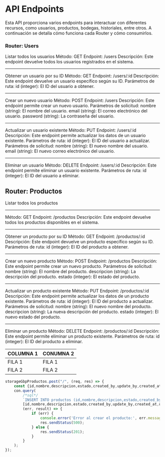 # API Endpoints

Esta API proporciona varios endpoints para interactuar con diferentes recursos, como usuarios, productos, bodegas, historiales, entre otros. A continuación se detalla cómo funciona cada Router y cómo consumirlos.

### Router: Users

Listar todos los usuarios
Método: GET
Endpoint: /users
Descripción: Este endpoint devuelve todos los usuarios registrados en el sistema.

---

Obtener un usuario por su ID
Método: GET
Endpoint: /users/:id
Descripción: Este endpoint devuelve un usuario específico según su ID.
Parámetros de ruta:
id (integer): El ID del usuario a obtener.

---

Crear un nuevo usuario
Método: POST
Endpoint: /users
Descripción: Este endpoint permite crear un nuevo usuario.
Parámetros de solicitud:
nombre (string): El nombre del usuario.
email (string): El correo electrónico del usuario.
password (string): La contraseña del usuario.

---

Actualizar un usuario existente
Método: PUT
Endpoint: /users/:id
Descripción: Este endpoint permite actualizar los datos de un usuario existente.
Parámetros de ruta:
id (integer): El ID del usuario a actualizar.
Parámetros de solicitud:
nombre (string): El nuevo nombre del usuario.
email (string): El nuevo correo electrónico del usuario.

---

Eliminar un usuario
Método: DELETE
Endpoint: /users/:id
Descripción: Este endpoint permite eliminar un usuario existente.
Parámetros de ruta:
id (integer): El ID del usuario a eliminar.

## Router: Productos

Listar todos los productos

---

Método: GET
Endpoint: /productos
Descripción: Este endpoint devuelve todos los productos disponibles en el sistema.

---

Obtener un producto por su ID
Método: GET
Endpoint: /productos/:id
Descripción: Este endpoint devuelve un producto específico según su ID.
Parámetros de ruta:
id (integer): El ID del producto a obtener.

---

Crear un nuevo producto
Método: POST
Endpoint: /productos
Descripción: Este endpoint permite crear un nuevo producto.
Parámetros de solicitud:
nombre (string): El nombre del producto.
descripcion (string): La descripción del producto.
estado (integer): El estado del producto.

---

Actualizar un producto existente
Método: PUT
Endpoint: /productos/:id
Descripción: Este endpoint permite actualizar los datos de un producto existente.
Parámetros de ruta:
id (integer): El ID del producto a actualizar.
Parámetros de solicitud:
nombre (string): El nuevo nombre del producto.
descripcion (string): La nueva descripción del producto.
estado (integer): El nuevo estado del producto.

---

Eliminar un producto
Método: DELETE
Endpoint: /productos/:id
Descripción: Este endpoint permite eliminar un producto existente.
Parámetros de ruta:
id (integer): El ID del producto a eliminar.

|COLUMNA 1 | CONUMNA 2|
|---|---|
|FILA 1| FILA 1|
|FILA 2 | FILA 2|


```javascript
storageGbpProductos.post("/", (req, res) => {
    const {id,nombre,descripcion,estado,created_by,update_by,created_at,updated_at,deleted_at} = req.body;
    con.query(
        /*sql*/
        `INSERT INTO productos (id,nombre,descripcion,estado,created_by,update_by,created_at,updated_at,deleted_at) VALUES (?, ?, ?, ?, ?, ?, ?, ?, ?)`,
        [id,nombre,descripcion,estado,created_by,update_by,created_at,updated_at,deleted_at],
        (err, result) => {
            if (err) {
                console.error('Error al crear el producto:', err.message);
                res.sendStatus(500);
            } else {
                res.sendStatus(201);
            }
        }
    );
});
```